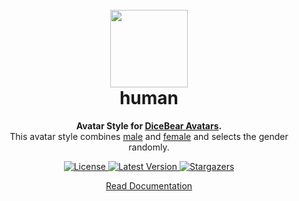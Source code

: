 <br />
<br />

<h1 align="center"><img src="https://avatars.dicebear.com/api/human/1.svg" width="124" /> <br />human</h1>
<p align="center">
  <strong>Avatar Style for <a href="https://avatars.dicebear.com/">DiceBear Avatars</a>.</strong><br />
  This avatar style combines <a href="https://www.npmjs.com/package/@dicebear/avatars-male-sprites">male</a> and <a href="https://www.npmjs.com/package/@dicebear/avatars-female-sprites">female</a> and selects the gender randomly.
</p>

<p align="center">
    <a href="https://github.com/dicebear/avatars/blob/master/LICENSE" target="_blank">
        <img src="https://img.shields.io/github/license/dicebear/avatars.svg?style=flat-square" alt="License">
    </a>
    <a href="https://www.npmjs.com/package/@dicebear/avatars-human-sprites" target="_blank">
        <img src="https://img.shields.io/npm/v/@dicebear/avatars-human-sprites.svg?style=flat-square" alt="Latest Version">
    </a>
    <a href="https://github.com/dicebear/avatars/stargazers" target="_blank">
        <img src="https://img.shields.io/github/stars/dicebear/avatars?style=flat-square" alt="Stargazers">
    </a>
</p>

<p align="center">
  <a href="https://avatars.dicebear.com/styles/human">
    Read Documentation
  </a>
</p>
